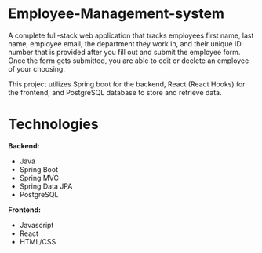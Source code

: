 # Employee-Management-system
A complete full-stack web application that tracks employees first name, last name, employee email, the department they work in, and their unique ID number that is provided after you fill out and submit the employee form. Once the form gets submitted, you are able to edit or deelete an employee of your choosing. 

This project utilizes Spring boot for the backend, React (React Hooks) for the frontend, and PostgreSQL database to store and retrieve data.

# Technologies

**Backend:**
- Java
- Spring Boot
- Spring MVC
- Spring Data JPA
- PostgreSQL
  
**Frontend:**
- Javascript
- React
- HTML/CSS
